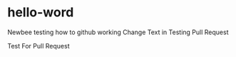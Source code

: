 # hello-word
Newbee testing how to github working
Change Text in Testing Pull Request

Test For Pull Request

